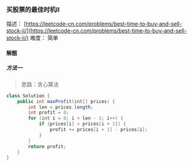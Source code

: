 ### 买股票的最佳时机II

描述： [https://leetcode-cn.com/problems/best-time-to-buy-and-sell-stock-ii/](https://leetcode-cn.com/problems/best-time-to-buy-and-sell-stock-ii/)
难度： 简单

#### 解题

##### 方法一

> 思路：贪心算法

```java
class Solution {
    public int maxProfit(int[] prices) {
        int len = prices.length;
        int profit = 0;
        for (int i = 0; i < len - 1; i++) {
            if (prices[i] < prices[i + 1]) {
                profit += prices[i + 1] - prices[i];
            }
        }
        return profit;
    }
}
```

